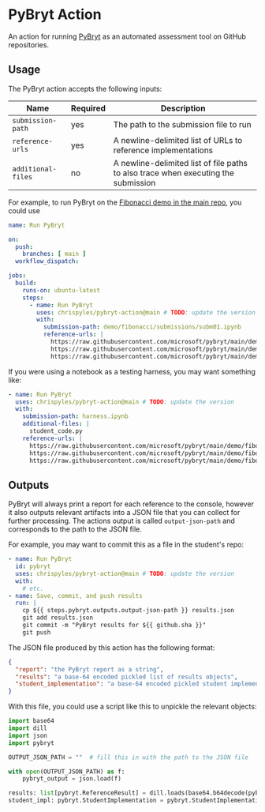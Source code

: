 # PyBryt Action

An action for running [PyBryt](https://microsoft.github.io/pybryt) as an automated assessment tool on GitHub repositories.

## Usage

The PyBryt action accepts the following inputs:

| Name | Required | Description |
|-----|-----|-----|
| `submission-path` | yes | The path to the submission file to run |
| `reference-urls` | yes | A newline-delimited list of URLs to reference implementations |
| `additional-files` | no | A newline-delimited list of file paths to also trace when executing the submission |

For example, to run PyBryt on the [Fibonacci demo in the main repo](https://github.com/microsoft/pybryt/tree/main/demo/fibonacci), you could use

```yaml
name: Run PyBryt

on:
  push:
    branches: [ main ]
  workflow_dispatch:

jobs:
  build:
    runs-on: ubuntu-latest
    steps:
      - name: Run PyBryt
        uses: chrispyles/pybryt-action@main # TODO: update the version
        with:
          submission-path: demo/fibonacci/submissions/subm01.ipynb
          reference-urls: |
            https://raw.githubusercontent.com/microsoft/pybryt/main/demo/fibonacci/fibonacci_dyn.pkl
            https://raw.githubusercontent.com/microsoft/pybryt/main/demo/fibonacci/fibonacci_map.pkl
            https://raw.githubusercontent.com/microsoft/pybryt/main/demo/fibonacci/fibonacci_no_recurse.pkl
```

If you were using a notebook as a testing harness, you may want something like:

```yaml
- name: Run PyBryt
  uses: chrispyles/pybryt-action@main # TODO: update the version
  with:
    submission-path: harness.ipynb
    additional-files: |
      student_code.py
    reference-urls: |
      https://raw.githubusercontent.com/microsoft/pybryt/main/demo/fibonacci/fibonacci_dyn.pkl
      https://raw.githubusercontent.com/microsoft/pybryt/main/demo/fibonacci/fibonacci_map.pkl
      https://raw.githubusercontent.com/microsoft/pybryt/main/demo/fibonacci/fibonacci_no_recurse.pkl
```

## Outputs

PyBryt will always print a report for each reference to the console, however it also outputs relevant artifacts into a JSON file that you can collect for further processing. The actions output is called `output-json-path` and corresponds to the path to the JSON file.

For example, you may want to commit this as a file in the student's repo:

```yaml
- name: Run PyBryt
  id: pybryt
  uses: chrispyles/pybryt-action@main # TODO: update the version
  with:
    # etc.
- name: Save, commit, and push results
  run: |
    cp ${{ steps.pybryt.outputs.output-json-path }} results.json
    git add results.json
    git commit -m "PyBryt results for ${{ github.sha }}"
    git push
```

The JSON file produced by this action has the following format:

```json
{
  "report": "the PyBryt report as a string",
  "results": "a base-64 encoded pickled list of results objects",
  "student_implementation": "a base-64 encoded pickled student implementation"
}
```

With this file, you could use a script like this to unpickle the relevant objects:

```python
import base64
import dill
import json
import pybryt

OUTPUT_JSON_PATH = ""  # fill this in with the path to the JSON file

with open(OUTPUT_JSON_PATH) as f:
    pybryt_output = json.load(f)

results: list[pybryt.ReferenceResult] = dill.loads(base64.b64decode(pybryt_output["results"].encode("utf-8")))
student_impl: pybryt.StudentImplementation = pybryt.StudentImplementation.loads(pybryt_output["student_implementation"])
```
